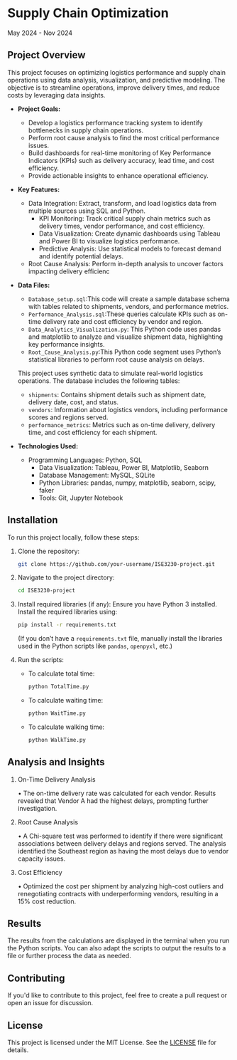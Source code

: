 # Supply Chain Optimization

May 2024 - Nov 2024

## Project Overview

This project focuses on optimizing logistics performance and supply chain operations using data analysis, visualization, and predictive modeling. The objective is to streamline operations, improve delivery times, and reduce costs by leveraging data insights.


- **Project Goals:**

	-	Develop a logistics performance tracking system to identify bottlenecks in supply chain operations.
	-	Perform root cause analysis to find the most critical performance issues.
	-	Build dashboards for real-time monitoring of Key Performance Indicators (KPIs) such as delivery accuracy, lead time, and cost efficiency.
	-	Provide actionable insights to enhance operational efficiency.

- **Key Features:**
  
  -	Data Integration: Extract, transform, and load logistics data from multiple sources using SQL and Python.
	-	KPI Monitoring: Track critical supply chain metrics such as delivery times, vendor performance, and cost efficiency.
	-	Data Visualization: Create dynamic dashboards using Tableau and Power BI to visualize logistics performance.
	-	Predictive Analysis: Use statistical models to forecast demand and identify potential delays.
  -	Root Cause Analysis: Perform in-depth analysis to uncover factors impacting delivery efficienc

- **Data Files:**

  	- `Database_setup.sql`:This code will create a sample database schema with tables related to shipments, vendors, and performance metrics.
  	- `Performance_Analysis.sql`:These queries calculate KPIs such as on-time delivery rate and cost efficiency by vendor and region.
  	- `Data_Analytics_Visualization.py`: This Python code uses pandas and matplotlib to analyze and visualize shipment data, highlighting key performance insights.
  	- `Root_Cause_Analysis.py`:This Python code segment uses Python’s statistical libraries to perform root cause analysis on delays.
  
  This project uses synthetic data to simulate real-world logistics operations. The database includes the following tables:
	-	`shipments`: Contains shipment details such as shipment date, delivery date, cost, and status.
	-	`vendors`: Information about logistics vendors, including performance scores and regions served.
	-	`performance_metrics`: Metrics such as on-time delivery, delivery time, and cost efficiency for each shipment.


- **Technologies Used:**

  - Programming Languages: Python, SQL
	-	Data Visualization: Tableau, Power BI, Matplotlib, Seaborn
	-	Database Management: MySQL, SQLite
	-	Python Libraries: pandas, numpy, matplotlib, seaborn, scipy, faker
	-	Tools: Git, Jupyter Notebook
 
 ## Installation

To run this project locally, follow these steps:

1. Clone the repository:
   ```bash
   git clone https://github.com/your-username/ISE3230-project.git
   ```

2. Navigate to the project directory:
   ```bash
   cd ISE3230-project
   ```

3. Install required libraries (if any):
   Ensure you have Python 3 installed. Install the required libraries using:
   ```bash
   pip install -r requirements.txt
   ```
   (If you don’t have a `requirements.txt` file, manually install the libraries used in the Python scripts like `pandas`, `openpyxl`, etc.)

4. Run the scripts:
   - To calculate total time:
     ```bash
     python TotalTime.py
     ```

   - To calculate waiting time:
     ```bash
     python WaitTime.py
     ```

   - To calculate walking time:
     ```bash
     python WalkTime.py
     ```

## Analysis and Insights

1. On-Time Delivery Analysis

	•	The on-time delivery rate was calculated for each vendor. Results revealed that Vendor A had the highest delays, prompting further investigation.

2. Root Cause Analysis

	•	A Chi-square test was performed to identify if there were significant associations between delivery delays and regions served. The analysis identified the Southeast region as having the most delays due to vendor capacity issues.

3. Cost Efficiency

	•	Optimized the cost per shipment by analyzing high-cost outliers and renegotiating contracts with underperforming vendors, resulting in a 15% cost reduction.



## Results

The results from the calculations are displayed in the terminal when you run the Python scripts. You can also adapt the scripts to output the results to a file or further process the data as needed.

## Contributing

If you'd like to contribute to this project, feel free to create a pull request or open an issue for discussion.

## License

This project is licensed under the MIT License. See the [LICENSE](LICENSE) file for details.



